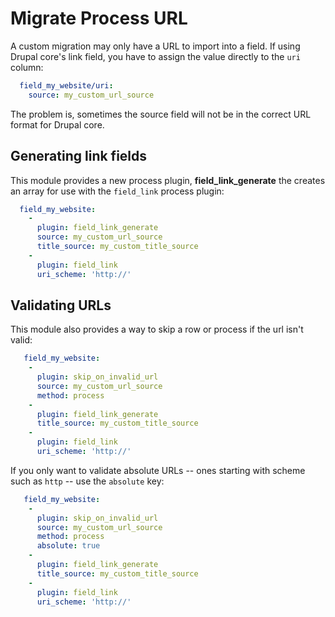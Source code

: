 # Migrate Process URL

A custom migration may only have a URL to import into a field. If using Drupal core's link field, you have to assign the value directly to the `uri` column:

```yaml
  field_my_website/uri:
    source: my_custom_url_source
```

The problem is, sometimes the source field will not be in the correct URL format for Drupal core. 

## Generating link fields

This module provides a new process plugin, <strong>field_link_generate</strong> the creates an array for use with the `field_link` process plugin:

```yaml
  field_my_website:
    -
      plugin: field_link_generate
      source: my_custom_url_source
      title_source: my_custom_title_source
    -
      plugin: field_link
      uri_scheme: 'http://'
```

## Validating URLs

This module also provides a way to skip a row or process if the url isn't valid:

```yaml
   field_my_website:
    -
      plugin: skip_on_invalid_url
      source: my_custom_url_source
      method: process
    -
      plugin: field_link_generate
      title_source: my_custom_title_source
    -
      plugin: field_link
      uri_scheme: 'http://'
```

If you only want to validate absolute URLs -- ones starting with scheme such as `http` -- use the `absolute` key:

```yaml
   field_my_website:
    -
      plugin: skip_on_invalid_url
      source: my_custom_url_source
      method: process
      absolute: true
    -
      plugin: field_link_generate
      title_source: my_custom_title_source
    -
      plugin: field_link
      uri_scheme: 'http://'
```